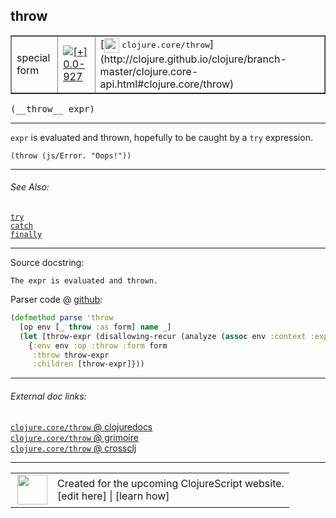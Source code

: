 ## throw



 <table border="1">
<tr>
<td>special form</td>
<td><a href="https://github.com/cljsinfo/cljs-api-docs/tree/0.0-927"><img valign="middle" alt="[+] 0.0-927" title="Added in 0.0-927" src="https://img.shields.io/badge/+-0.0--927-lightgrey.svg"></a> </td>
<td>
[<img height="24px" valign="middle" src="http://i.imgur.com/1GjPKvB.png"> <samp>clojure.core/throw</samp>](http://clojure.github.io/clojure/branch-master/clojure.core-api.html#clojure.core/throw)
</td>
</tr>
</table>


 <samp>
(__throw__ expr)<br>
</samp>

---

`expr` is evaluated and thrown, hopefully to be caught by a `try` expression.

`(throw (js/Error. "Oops!"))`

---


###### See Also:

[`try`](special_try.md)<br>
[`catch`](special_catch.md)<br>
[`finally`](special_finally.md)<br>

---


Source docstring:

```
The expr is evaluated and thrown.
```


Parser code @ [github](https://github.com/clojure/clojurescript/blob/r3191/src/clj/cljs/analyzer.clj#L707-L712):

```clj
(defmethod parse 'throw
  [op env [_ throw :as form] name _]
  (let [throw-expr (disallowing-recur (analyze (assoc env :context :expr) throw))]
    {:env env :op :throw :form form
     :throw throw-expr
     :children [throw-expr]}))
```

<!--
Repo - tag - source tree - lines:

 <pre>
clojurescript @ r3191
└── src
    └── clj
        └── cljs
            └── <ins>[analyzer.clj:707-712](https://github.com/clojure/clojurescript/blob/r3191/src/clj/cljs/analyzer.clj#L707-L712)</ins>
</pre>

-->

---



###### External doc links:

[`clojure.core/throw` @ clojuredocs](http://clojuredocs.org/clojure.core/throw)<br>
[`clojure.core/throw` @ grimoire](http://conj.io/store/v1/org.clojure/clojure/1.7.0-beta3/clj/clojure.core/throw/)<br>
[`clojure.core/throw` @ crossclj](http://crossclj.info/fun/clojure.core/throw.html)<br>

---

 <table>
<tr><td>
<img valign="middle" align="right" width="48px" src="http://i.imgur.com/Hi20huC.png">
</td><td>
Created for the upcoming ClojureScript website.<br>
[edit here] | [learn how]
</td></tr></table>

[edit here]:https://github.com/cljsinfo/cljs-api-docs/blob/master/cljsdoc/special_throw.cljsdoc
[learn how]:https://github.com/cljsinfo/cljs-api-docs/wiki/cljsdoc-files

<!--

This information was too distracting to show to readers, but I'll leave it
commented here since it is helpful to:

- pretty-print the data used to generate this document
- and show how to retrieve that data



The API data for this symbol:

```clj
{:description "`expr` is evaluated and thrown, hopefully to be caught by a `try` expression.\n\n`(throw (js/Error. \"Oops!\"))`",
 :ns "special",
 :name "throw",
 :signature ["[expr]"],
 :history [["+" "0.0-927"]],
 :type "special form",
 :related ["special/try" "special/catch" "special/finally"],
 :full-name-encode "special_throw",
 :source {:code "(defmethod parse 'throw\n  [op env [_ throw :as form] name _]\n  (let [throw-expr (disallowing-recur (analyze (assoc env :context :expr) throw))]\n    {:env env :op :throw :form form\n     :throw throw-expr\n     :children [throw-expr]}))",
          :title "Parser code",
          :repo "clojurescript",
          :tag "r3191",
          :filename "src/clj/cljs/analyzer.clj",
          :lines [707 712]},
 :full-name "special/throw",
 :clj-symbol "clojure.core/throw",
 :docstring "The expr is evaluated and thrown."}

```

Retrieve the API data for this symbol:

```clj
;; from Clojure REPL
(require '[clojure.edn :as edn])
(-> (slurp "https://raw.githubusercontent.com/cljsinfo/cljs-api-docs/catalog/cljs-api.edn")
    (edn/read-string)
    (get-in [:symbols "special/throw"]))
```

-->
